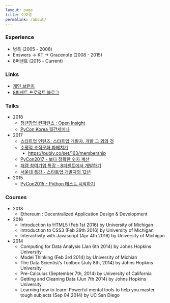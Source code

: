 ```yaml
---
layout: page
title: 이호성
permalink: /about/
---
```


### Experience

* 병특 (2005 - 2008)
* Enswers -> KT -> Gracenote (2008 - 2015)
* 8퍼센트 (2015 - Current)

### Links

* [개인 브런치](https://brunch.co.kr/@leehosung)
* [8퍼센트 프로덕트 블로그](https://8percent.github.io)

### Talks

* 2018
  * [청년창업 컨퍼런스 : Open Insight](https://www.openinsightcon.com/)
  * [PyCon Korea 월간세미나](https://slides.com/hosunglee-1/deck-1-2-3-6-14)
* 2017
  * [스타트업 인턴즈: 스타트업 개발자. 개발 그 외의 것](http://slides.com/hosunglee-1/deck-1-2-3-4-11)
  * [수평적 조직문화 파헤치기](http://slides.com/hosunglee-1/deck-1-2-3-6-12)
    * https://publy.co/set/163/membership
  * [PyCon2017 - 보다 정확한 숫자 계산](http://slides.com/hosunglee-1/deck-10#/)
  * [패캠 참여기업 특강 - 8퍼센트에서 개발하기](http://slides.com/hosunglee-1/deck-1-2-3-4-7#/)
  * [서울대 특강 - 스타트업 개발자의 12년](http://slides.com/hosunglee-1/deck-1-2-3-6#/)
* 2015
  * [PyCon2015 - Python 테스트 시작하기](http://slides.com/hosunglee-1/deck#/)

### Courses

* 2018
  * Ethereum : Decentralized Application Design & Development
* 2016
  * Introduction to HTML5 (Feb 1st 2016) by University of Michigan
  * Introduction to CSS3 (Feb 29th 2016) by University of Michigan
  * Interactivity with Javascript (Apr 4th 2016) by University of Michigan
* 2014
  * Computing for Data Analysis (Jan 6th 2014) by Johns Hopkins University
  * Model Thinking (Feb 3rd 2014) by University of Michian
  * The Data Scientist’s Toolbox (July 8th, 2014) by Johns Hopkins University
  * Pre-Calculus (September 7th, 2014) by University of California
  * Getting and Cleaning Data (Jun 7th 2014) by Johns Hopkins University
  * Learning how to learn: Powerful mental tools to help you master tough subjects (Sep 04 2014) by UC San Diego
